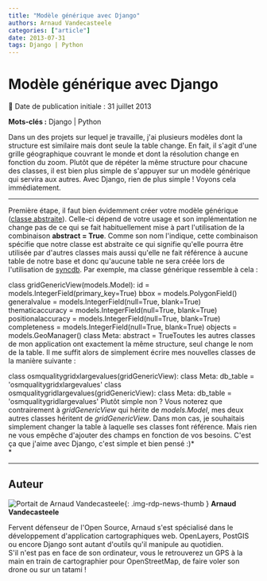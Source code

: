 ```yaml
---
title: "Modèle générique avec Django"
authors: Arnaud Vandecasteele
categories: ["article"]
date: 2013-07-31
tags: Django | Python
---
```


# Modèle générique avec Django

:calendar: Date de publication initiale : 31 juillet 2013

**Mots-clés :** Django | Python

Dans un des projets sur lequel je travaille, j'ai plusieurs modèles dont la structure est similaire mais dont seule la table change. En fait, il s'agit d'une grille géographique couvrant le monde et dont la résolution change en fonction du zoom. Plutôt que de répéter la même structure pour chacune des classes, il est bien plus simple de s'appuyer sur un modèle générique qui servira aux autres. Avec Django, rien de plus simple ! Voyons cela immédiatement.

----

Première étape, il faut bien évidemment créer votre modèle générique ([classe abstraite](https://docs.djangoproject.com/en/dev/topics/db/models/#abstract-base-classes)). Celle-ci dépend de votre usage et son implémentation ne change pas de ce qui se fait habituellement mise à part l'utilisation de la combinaison **abstract = True**. Comme son nom l'indique, cette combinaison spécifie que notre classe est abstraite ce qui signifie qu'elle pourra être utilisée par d'autres classes mais aussi qu'elle ne fait référence à aucune table de notre base et donc qu'aucune table ne sera créée lors de l'utilisation de [syncdb](https://docs.djangoproject.com/en/dev/ref/django-admin/#django-admin-syncdb). Par exemple, ma classe générique ressemble à cela :

class gridGenericView(models.Model): id = models.IntegerField(primary\_key=True) bbox = models.PolygonField() generalvalue = models.IntegerField(null=True, blank=True) thematicaccuracy = models.IntegerField(null=True, blank=True) positionalaccuracy = models.IntegerField(null=True, blank=True) completeness = models.IntegerField(null=True, blank=True) objects = models.GeoManager() class Meta: abstract = TrueToutes les autres classes de mon application ont exactement la même structure, seul change le nom de la table. Il me suffit alors de simplement écrire mes nouvelles classes de la manière suivante :

class osmqualitygridxlargevalues(gridGenericView): class Meta: db\_table = 'osmqualitygridxlargevalues' class osmqualitygridlargevalues(gridGenericView): class Meta: db\_table = 'osmqualitygridlargevalues' Plutôt simple non ? Vous noterez que contrairement à *gridGenericView* qui hérite de *models.Model*, mes deux autres classes héritent de *gridGenericView*. Dans mon cas, je souhaitais simplement changer la table à laquelle ses classes font référence. Mais rien ne vous empêche d'ajouter des champs en fonction de vos besoins. C'est ça que j'aime avec Django, c'est simple et bien pensé :)*  
*

----

## Auteur

![Portait de Arnaud Vandecasteele](https://cdn.geotribu.fr/img/internal/contributeurs/avdc.jpg){: .img-rdp-news-thumb }
**Arnaud Vandecasteele**

Fervent défenseur de l'Open Source, Arnaud s'est spécialisé dans le développement d'application cartographiques web. OpenLayers, PostGIS ou encore Django sont autant d'outils qu'il manipule au quotidien.  
S'il n'est pas en face de son ordinateur, vous le retrouverez un GPS à la main en train de cartographier pour OpenStreetMap, de faire voler son drone ou sur un tatami !
